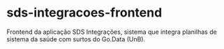 # sds-integracoes-frontend
Frontend da aplicação SDS Integrações, sistema que integra planilhas de sistema da saúde com surtos do Go.Data (UnB).

